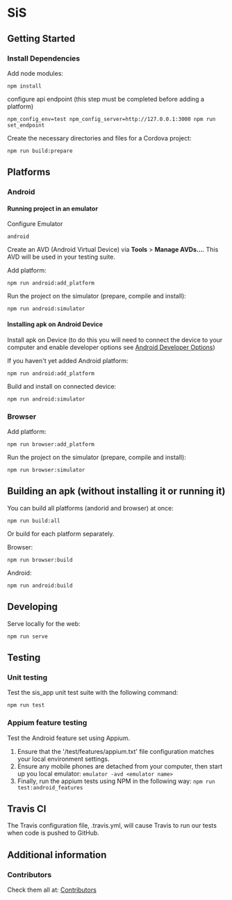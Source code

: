 # SiS

## Getting Started

### Install Dependencies

Add node modules:

```
npm install
```

configure api endpoint (this step must be completed before adding a platform)

```
npm_config_env=test npm_config_server=http://127.0.0.1:3000 npm run set_endpoint
```

Create the necessary directories and files for a Cordova project:

```
npm run build:prepare
```

## Platforms

### Android

#### Running project in an emulator

Configure Emulator

```
android
```

Create an AVD (Android Virtual Device) via **Tools** > **Manage AVDs...**. This
AVD will be used in your testing suite.

Add platform:

```
npm run android:add_platform
```

Run the project on the simulator (prepare, compile and install):

```
npm run android:simulator
```

#### Installing apk on Android Device

Install apk on Device (to do this you will need to connect the device to your
computer and enable developer options see [Android Developer Options](https://github.com/cbitstech/guides/tools/android/developer_options))

If you haven't yet added Android platform:

```
npm run android:add_platform
```

Build and install on connected device:

```
npm run android:simulator
```

### Browser

Add platform:

```
npm run browser:add_platform
```

Run the project on the simulator (prepare, compile and install):

```
npm run browser:simulator
```

## Building an apk (without installing it or running it)

You can build all platforms (andorid and browser) at once:

```
npm run build:all
```

Or build for each platform separately.

Browser:

```
npm run browser:build
```

Android:

```
npm run android:build
```

## Developing

Serve locally for the web:

```
npm run serve
```

## Testing

### Unit testing

Test the sis_app unit test suite with the following command:

```
npm run test
```

### Appium feature testing

Test the Android feature set using Appium.

1. Ensure that the '/test/features/appium.txt' file configuration matches your local environment settings.
2. Ensure any mobile phones are detached from your computer, then start up you local emulator: ```emulator -avd <emulator name>```
3. Finally, run the appium tests using NPM in the following way: ```npm run test:android_features```

## Travis CI

The Travis configuration file, .travis.yml, will cause Travis to run our tests
when code is pushed to GitHub.

## Additional information

### Contributors

Check them all at: [Contributors](https://github.com/cbitstech/sis_app/graphs/contributors)